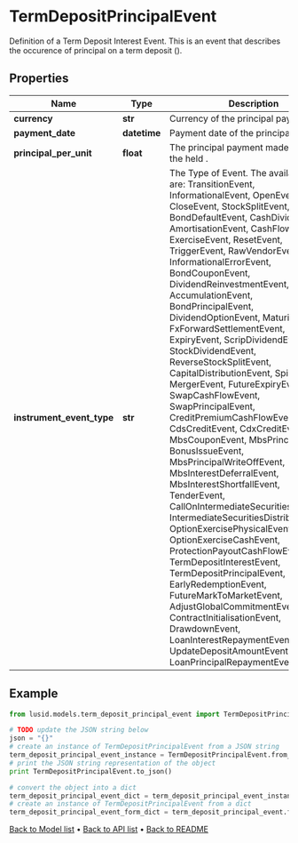 # TermDepositPrincipalEvent

Definition of a Term Deposit Interest Event.  This is an event that describes the occurence of principal on a term deposit ().

## Properties
Name | Type | Description | Notes
------------ | ------------- | ------------- | -------------
**currency** | **str** | Currency of the principal payment. | 
**payment_date** | **datetime** | Payment date of the principal payment. | 
**principal_per_unit** | **float** | The principal payment made per unit of the held . | [optional] 
**instrument_event_type** | **str** | The Type of Event. The available values are: TransitionEvent, InformationalEvent, OpenEvent, CloseEvent, StockSplitEvent, BondDefaultEvent, CashDividendEvent, AmortisationEvent, CashFlowEvent, ExerciseEvent, ResetEvent, TriggerEvent, RawVendorEvent, InformationalErrorEvent, BondCouponEvent, DividendReinvestmentEvent, AccumulationEvent, BondPrincipalEvent, DividendOptionEvent, MaturityEvent, FxForwardSettlementEvent, ExpiryEvent, ScripDividendEvent, StockDividendEvent, ReverseStockSplitEvent, CapitalDistributionEvent, SpinOffEvent, MergerEvent, FutureExpiryEvent, SwapCashFlowEvent, SwapPrincipalEvent, CreditPremiumCashFlowEvent, CdsCreditEvent, CdxCreditEvent, MbsCouponEvent, MbsPrincipalEvent, BonusIssueEvent, MbsPrincipalWriteOffEvent, MbsInterestDeferralEvent, MbsInterestShortfallEvent, TenderEvent, CallOnIntermediateSecuritiesEvent, IntermediateSecuritiesDistributionEvent, OptionExercisePhysicalEvent, OptionExerciseCashEvent, ProtectionPayoutCashFlowEvent, TermDepositInterestEvent, TermDepositPrincipalEvent, EarlyRedemptionEvent, FutureMarkToMarketEvent, AdjustGlobalCommitmentEvent, ContractInitialisationEvent, DrawdownEvent, LoanInterestRepaymentEvent, UpdateDepositAmountEvent, LoanPrincipalRepaymentEvent | 

## Example

```python
from lusid.models.term_deposit_principal_event import TermDepositPrincipalEvent

# TODO update the JSON string below
json = "{}"
# create an instance of TermDepositPrincipalEvent from a JSON string
term_deposit_principal_event_instance = TermDepositPrincipalEvent.from_json(json)
# print the JSON string representation of the object
print TermDepositPrincipalEvent.to_json()

# convert the object into a dict
term_deposit_principal_event_dict = term_deposit_principal_event_instance.to_dict()
# create an instance of TermDepositPrincipalEvent from a dict
term_deposit_principal_event_form_dict = term_deposit_principal_event.from_dict(term_deposit_principal_event_dict)
```
[Back to Model list](../README.md#documentation-for-models) &#8226; [Back to API list](../README.md#documentation-for-api-endpoints) &#8226; [Back to README](../README.md)


